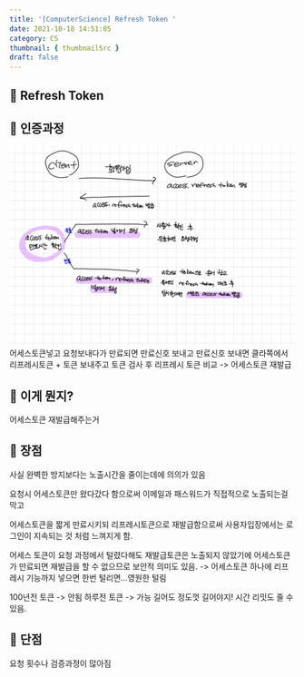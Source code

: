 ```yaml
---
title: '[ComputerScience] Refresh Token '
date: 2021-10-18 14:51:05
category: CS
thumbnail: { thumbnailSrc }
draft: false
---
```

## 🌟 Refresh Token

## 🎯 인증과정

![img](../../assets/images/1018til-1.jpeg)
어세스토큰넣고 요청보내다가
만료되면 만료신호 보내고
만료신호 보내면 클라쪽에서 리프레시토큰 + 토큰 보내주고
토큰 검사 후 리프레시 토큰 비교 -> 어세스토큰 재발급


## 🎯  이게 뭔지?
어세스토큰 재발급해주는거

## 🎯  장점
사실 완벽한 방지보다는 노출시간을 줄이는데에 의의가 있음

요청시 어세스토큰만 왔다갔다 함으로써 이메일과 패스워드가 직접적으로 노출되는걸 막고 

어세스토큰을 짧게 만료시키되 리프레시토큰으로 재발급함으로써 사용자입장에서는 로그인이 지속되는 것 처럼 느껴지게 함.
 
어세스 토큰이 요청 과정에서 털렸다해도
재발급토큰은 노출되지 않았기에 어세스토큰가 만료되면 재발급을 할 수 없으므로 보안적 의미도 있음. -> 어세스토큰 하나에 리프레시 기능까지 넣으면 한번 털리면…영원한 털림

100년전 토큰 -> 안됨
하루전 토큰 -> 가능
길어도 정도껏 길어야지! 시간 리밋도 줄 수 있음.


## 🎯  단점
요청 횟수나 검증과정이 많아짐

